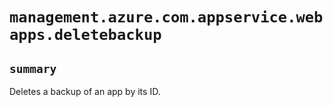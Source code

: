 # `management.azure.com.appservice.webapps.deletebackup`

## `summary`
Deletes a backup of an app by its ID.


